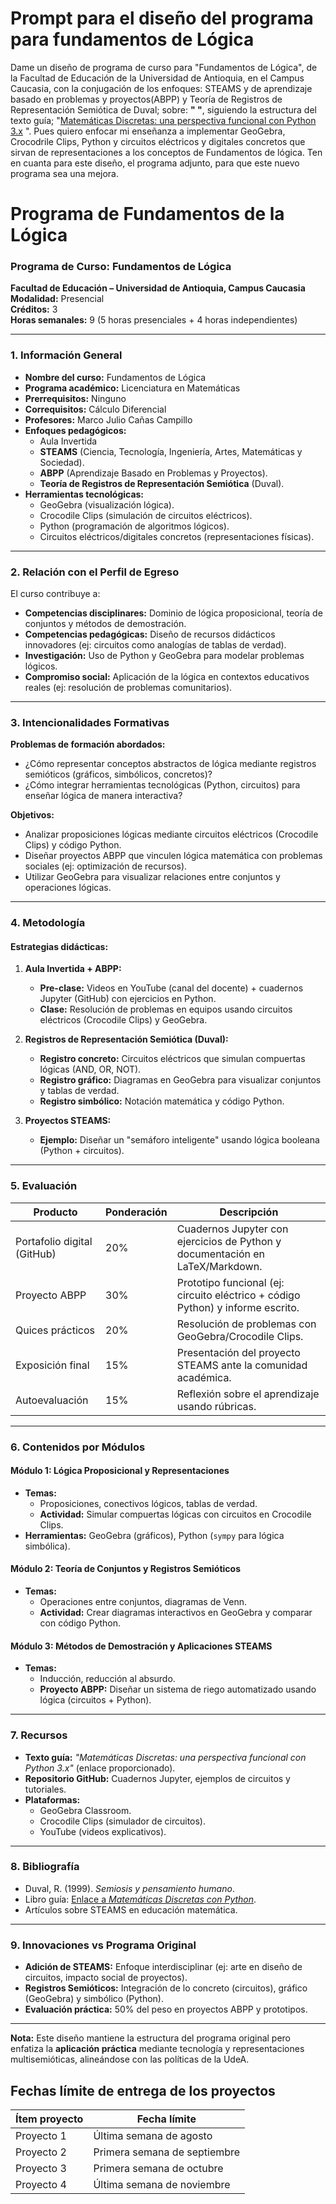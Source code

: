 # Prompt para el diseño del programa para fundamentos de Lógica  

Dame un diseño de programa de curso para "Fundamentos de Lógica", de la Facultad de Educación de la Universidad de Antioquia, en el Campus Caucasia, con la conjugación de los enfoques: STEAMS  y de aprendizaje basado en problemas y proyectos(ABPP) y Teoría de Registros de Representación Semiótica de Duval; sobre: **" "**, siguiendo la estructura del texto guía; "[Matemáticas Discretas: una perspectiva funcional con Python 3.x](https://ri.ujat.mx/handle/200.500.12107/3942) ". Pues quiero enfocar mi enseñanza a implementar GeoGebra, Crocodrile Clips, Python y circuitos eléctricos y digitales concretos que sirvan de representaciones a los conceptos de Fundamentos de lógica. Ten en cuanta para este diseño, el programa adjunto, para que este nuevo programa sea una mejora.


# Programa de Fundamentos de la Lógica  

### **Programa de Curso: Fundamentos de Lógica**  
**Facultad de Educación – Universidad de Antioquia, Campus Caucasia**  
**Modalidad:** Presencial  
**Créditos:** 3  
**Horas semanales:** 9 (5 horas presenciales + 4 horas independientes)  

---

### **1. Información General**  
- **Nombre del curso:** Fundamentos de Lógica  
- **Programa académico:** Licenciatura en Matemáticas  
- **Prerrequisitos:** Ninguno  
- **Correquisitos:** Cálculo Diferencial  
- **Profesores:** Marco Julio Cañas Campillo  
- **Enfoques pedagógicos:** 
  - Aula Invertida     
  - **STEAMS** (Ciencia, Tecnología, Ingeniería, Artes, Matemáticas y Sociedad).  
  - **ABPP** (Aprendizaje Basado en Problemas y Proyectos).  
  - **Teoría de Registros de Representación Semiótica** (Duval).  
- **Herramientas tecnológicas:**  
  - GeoGebra (visualización lógica).  
  - Crocodile Clips (simulación de circuitos eléctricos).  
  - Python (programación de algoritmos lógicos).  
  - Circuitos eléctricos/digitales concretos (representaciones físicas).  

---

### **2. Relación con el Perfil de Egreso**  
El curso contribuye a:  
- **Competencias disciplinares:** Dominio de lógica proposicional, teoría de conjuntos y métodos de demostración.  
- **Competencias pedagógicas:** Diseño de recursos didácticos innovadores (ej: circuitos como analogías de tablas de verdad).  
- **Investigación:** Uso de Python y GeoGebra para modelar problemas lógicos.  
- **Compromiso social:** Aplicación de la lógica en contextos educativos reales (ej: resolución de problemas comunitarios).  

---

### **3. Intencionalidades Formativas**  
**Problemas de formación abordados:**  
- ¿Cómo representar conceptos abstractos de lógica mediante registros semióticos (gráficos, simbólicos, concretos)?  
- ¿Cómo integrar herramientas tecnológicas (Python, circuitos) para enseñar lógica de manera interactiva?  

**Objetivos:**  
- Analizar proposiciones lógicas mediante circuitos eléctricos (Crocodile Clips) y código Python.  
- Diseñar proyectos ABPP que vinculen lógica matemática con problemas sociales (ej: optimización de recursos).  
- Utilizar GeoGebra para visualizar relaciones entre conjuntos y operaciones lógicas.  

---

### **4. Metodología**  
#### **Estrategias didácticas:**  
1. **Aula Invertida + ABPP:**  
   - **Pre-clase:** Videos en YouTube (canal del docente) + cuadernos Jupyter (GitHub) con ejercicios en Python.  
   - **Clase:** Resolución de problemas en equipos usando circuitos eléctricos (Crocodile Clips) y GeoGebra.  

2. **Registros de Representación Semiótica (Duval):**  
   - **Registro concreto:** Circuitos eléctricos que simulan compuertas lógicas (AND, OR, NOT).  
   - **Registro gráfico:** Diagramas en GeoGebra para visualizar conjuntos y tablas de verdad.  
   - **Registro simbólico:** Notación matemática y código Python.  

3. **Proyectos STEAMS:**  
   - **Ejemplo:** Diseñar un "semáforo inteligente" usando lógica booleana (Python + circuitos).  

---

### **5. Evaluación**  
| **Producto**                  | **Ponderación** | **Descripción**                                                                 |
|-------------------------------|----------------|---------------------------------------------------------------------------------|
| Portafolio digital (GitHub)   | 20%            | Cuadernos Jupyter con ejercicios de Python y documentación en LaTeX/Markdown.   |
| Proyecto ABPP                 | 30%            | Prototipo funcional (ej: circuito eléctrico + código Python) y informe escrito. |
| Quices prácticos              | 20%            | Resolución de problemas con GeoGebra/Crocodile Clips.                           |
| Exposición final              | 15%            | Presentación del proyecto STEAMS ante la comunidad académica.                   |
| Autoevaluación                | 15%            | Reflexión sobre el aprendizaje usando rúbricas.                                 |

---

### **6. Contenidos por Módulos**  
#### **Módulo 1: Lógica Proposicional y Representaciones**  
- **Temas:**  
  - Proposiciones, conectivos lógicos, tablas de verdad.  
  - **Actividad:** Simular compuertas lógicas con circuitos en Crocodile Clips.  
- **Herramientas:** GeoGebra (gráficos), Python (`sympy` para lógica simbólica).  

#### **Módulo 2: Teoría de Conjuntos y Registros Semióticos**  
- **Temas:**  
  - Operaciones entre conjuntos, diagramas de Venn.  
  - **Actividad:** Crear diagramas interactivos en GeoGebra y comparar con código Python.  

#### **Módulo 3: Métodos de Demostración y Aplicaciones STEAMS**  
- **Temas:**  
  - Inducción, reducción al absurdo.  
  - **Proyecto ABPP:** Diseñar un sistema de riego automatizado usando lógica (circuitos + Python).  

---

### **7. Recursos**  
- **Texto guía:** *"Matemáticas Discretas: una perspectiva funcional con Python 3.x"* (enlace proporcionado).  
- **Repositorio GitHub:** Cuadernos Jupyter, ejemplos de circuitos y tutoriales.  
- **Plataformas:**  
  - GeoGebra Classroom.  
  - Crocodile Clips (simulador de circuitos).  
  - YouTube (videos explicativos).  

---

### **8. Bibliografía**  
- Duval, R. (1999). *Semiosis y pensamiento humano*.  
- Libro guía: [Enlace a *Matemáticas Discretas con Python*](https://ri.ujat.mx/handle/200.500.12107/3942).  
- Artículos sobre STEAMS en educación matemática.  

---

### **9. Innovaciones vs Programa Original**  
- **Adición de STEAMS:** Enfoque interdisciplinar (ej: arte en diseño de circuitos, impacto social de proyectos).  
- **Registros Semióticos:** Integración de lo concreto (circuitos), gráfico (GeoGebra) y simbólico (Python).  
- **Evaluación práctica:** 50% del peso en proyectos ABPP y prototipos.  

--- 

**Nota:** Este diseño mantiene la estructura del programa original pero enfatiza la **aplicación práctica** mediante tecnología y representaciones multisemióticas, alineándose con las políticas de la UdeA.
## Fechas límite de entrega de los proyectos   

|Ítem proyecto|Fecha límite|
|-------------|------------|
|Proyecto 1|Última semana de agosto|
|Proyecto 2|Primera semana de septiembre|
|Proyecto 3|Primera semana de octubre|
|Proyecto 4|Última semana de noviembre|

